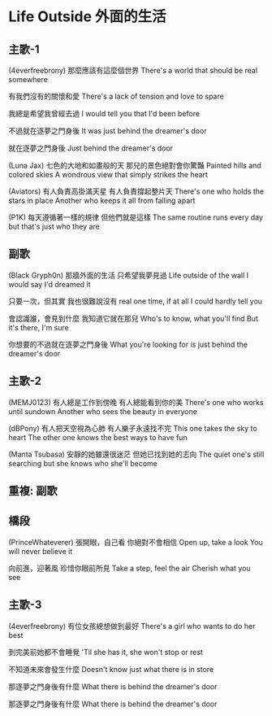 # Life Outside 外面的生活

## 主歌-1

(4everfreebrony)
那麼應該有這麼個世界
There's a world that should be real somewhere

有我們沒有的關懷和愛
There's a lack of tension and love to spare

我總是希望我曾經去過
I would tell you that I'd been before

不過就在逐夢之門身後
It was just behind the dreamer's door

就在逐夢之門身後
Just behind the dreamer's door

(Luna Jax)
七色的大地和如畫般的天
那兒的景色絕對會你驚豔
Painted hills and colored skies
A wondrous view that simply strikes the heart

(Aviators)
有人負責高掛滿天星
有人負責撐起整片天
There's one who holds the stars in place
Another who keeps it all from falling apart

(P1K)
每天遵循著一樣的規律
但他們就是這樣
The same routine runs every day
but that's just who they are

## 副歌

(Black Gryph0n)
那牆外面的生活
只希望我夢見過
Life outside of the wall
I would say I'd dreamed it

只要一次，但其實
我也很難說沒有
real one time, if at all
I could hardly tell you

會認識誰，會見到什麼
我知道它就在那兒
Who's to know, what you'll find
But it's there, I'm sure

你想要的不過就在逐夢之門身後
What you're looking for is just behind the dreamer's door

## 主歌-2

(MEMJ0123)
有人總是工作到傍晚
有人總能看到你的美
There's one who works until sundown
Another who sees the beauty in everyone

(dBPony)
有人把天空視為心肺
有人樂子永遠找不完
This one takes the sky to heart
The other one knows the best ways to have fun

(Manta Tsubasa)
安靜的她雖還很迷茫
但她已找到她的志向
The quiet one's still searching but
she knows who she'll become

## 重複: 副歌

## 橋段

(PrinceWhateverer)
張開眼，自己看
你絕對不會相信
Open up, take a look
You will never believe it

向前進，迎著風
珍惜你眼前所見
Take a step, feel the air
Cherish what you see

## 主歌-3

(4everfreebrony)
有位女孩總想做到最好
There's a girl who wants to do her best

到完美前她都不會睡覺
'Til she has it, she won't stop or rest

不知道未來會發生什麼
Doesn't know just what there is in store

那逐夢之門身後有什麼
What there is behind the dreamer's door

那逐夢之門身後有什麼
What there is behind the dreamer's door
